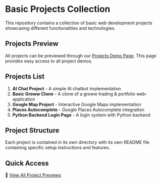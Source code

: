 # Basic Projects Collection

This repository contains a collection of basic web development projects showcasing different functionalities and technologies.

## Projects Preview

All projects can be previewed through our [Projects Demo Page](https://rishabharaj.github.io/basic-projects/). This page provides easy access to all project demos.

## Projects List

1. **AI Chat Project** - A simple AI chatbot implementation
2. **Basic Groww Clone** - A clone of a groww trading & portfolio web-application
3. **Google Map Project** - Interactive Google Maps implementation
4. **Places Autocomplete** - Google Places Autocomplete integration
5. **Python Backend Login Page** - A login system with Python backend

## Project Structure

Each project is contained in its own directory with its own README file containing specific setup instructions and features.

## Quick Access

🔗 [View All Project Previews](https://rishabharaj.github.io/basic-projects/) 
